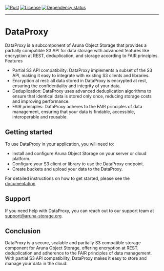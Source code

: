 [![Rust](https://img.shields.io/badge/built_with-Rust-dca282.svg)](https://www.rust-lang.org/)
[![License](https://img.shields.io/badge/License-Apache_2.0-brightgreen.svg)](https://github.com/ArunaStorage/ArunaServer/blob/main/LICENSE-APACHE)
[![Dependency status](https://deps.rs/repo/github/ArunaStorage/DataProxy/status.svg)](https://deps.rs/repo/github/ArunaStorage/DataProxy)

---

# DataProxy

DataProxy is a subcomponent of Aruna Object Storage that provides a partially compatible S3 API for data storage with advanced features like encryption at REST, deduplication, and storage according to FAIR principles.
Features

- Partial S3 API compatibility: DataProxy implements a subset of the S3 API, making it easy to integrate with existing S3 clients and libraries.
- Encryption at rest: all data stored in DataProxy is encrypted at rest, ensuring the confidentiality and integrity of your data.
- Deduplication: DataProxy uses advanced deduplication algorithms to ensure that identical data is stored only once, reducing storage costs and improving performance.
- FAIR principles: DataProxy adheres to the FAIR principles of data management, ensuring that your data is findable, accessible, interoperable and reusable.

## Getting started

To use DataProxy in your application, you will need to:

- Install and configure Aruna Object Storage on your server or cloud platform.
- Configure your S3 client or library to use the DataProxy endpoint.
- Create buckets and upload your data to the DataProxy.

For detailed instructions on how to get started, please see the [documentation](https://arunastorage.github.io/Documentation/v1.0.x/get_started/basic_usage/00_index/).

## Support

If you need help with DataProxy, you can reach out to our support team at support@aruna-storage.org.

## Conclusion

DataProxy is a secure, scalable and partially S3 compatible storage component for Aruna Object Storage, offering encryption at REST, deduplication and adherence to the FAIR principles of data management. With partial S3 API compatibility, DataProxy makes it easy to store and manage your data in the cloud.